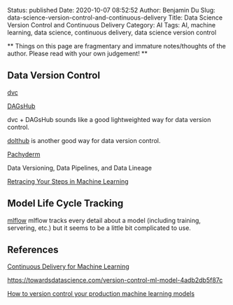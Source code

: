 Status: published
Date: 2020-10-07 08:52:52
Author: Benjamin Du
Slug: data-science-version-control-and-continuous-delivery
Title: Data Science Version Control and Continuous Delivery
Category: AI
Tags: AI, machine learning, data science, continuous delivery, data science version control

**
Things on this page are fragmentary and immature notes/thoughts of the author.
Please read with your own judgement!
**

## Data Version Control 

[dvc](https://dvc.org/)

[DAGsHub](https://dagshub.com/)

dvc + DAGsHub sounds like a good lightweighted way for data version control.

[dolthub](https://www.dolthub.com/) is another good way for data version control.

[Pachyderm](https://github.com/pachyderm/pachyderm)

Data Versioning, Data Pipelines, and Data Lineage

[Retracing Your Steps in Machine Learning](https://medium.com/thelaunchpad/retracing-your-steps-in-machine-learning-ml-versioning-74d19a66bd08)

## Model Life Cycle Tracking 

[mlflow](https://mlflow.org/docs/latest/index.html)
mlflow tracks every detail about a model (including training, servering, etc.)
but it seems to be a little bit complicated to use.

## References

[Continuous Delivery for Machine Learning](https://martinfowler.com/articles/cd4ml.html)

https://towardsdatascience.com/version-control-ml-model-4adb2db5f87c

[How to version control your production machine learning models](https://algorithmia.com/blog/how-to-version-control-your-production-machine-learning-models)

